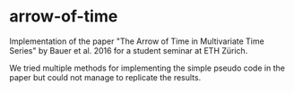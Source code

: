 # arrow-of-time
Implementation of the paper "The Arrow of Time in Multivariate Time Series" by Bauer et al. 2016 for a student seminar at ETH Zürich.

We tried multiple methods for implementing the simple pseudo code in the paper but could not manage to replicate the results.
